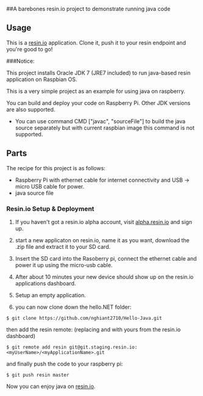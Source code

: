 ##A barebones resin.io project to demonstrate running java code

## Usage

This is a [resin.io](http://resin.io) application. Clone it, push
it to your resin endpoint and you're good to go!

###Notice:

This project installs Oracle JDK 7 (JRE7 included) to run java-based resin application on Raspbian OS.

This is a very simple project as an example for using java on raspberry. 

You can build and deploy your code on Raspberry Pi. Other JDK versions are also supported.

* You can use command CMD ["javac", "sourceFile"] to build the java source separately but with current raspbian image this command is not supported.

## Parts

The recipe for this project is as follows:

* Raspberry Pi with ethernet cable for internet connectivity and
  USB -> micro USB cable for power.
* java source file

### Resin.io Setup & Deployment

1. If you haven't got a resin.io alpha account, visit [alpha.resin.io](http://alpha.resin.io) and sign up.
1. start a new applicaton on resin.io, name it as you want, download the .zip file and extract it to your SD card. 
1. Insert the SD card into the Rasoberry pi, connect the ethernet cable and power it up using the micro-usb cable.
1. After about 10 minutes your new device should show up on the resin.io applications dashboard.
1. Setup an empty application. 

1. you can now clone down the hello.NET folder:

`$ git clone https://github.com/nghiant2710/Hello-Java.git`

then add the resin remote: (replacing <myUserName> and <myApplicationName> with yours from the resin.io dashboard)

`$ git remote add resin git@git.staging.resin.io:<myUserName>/<myApplicationName>.git`

and finally push the code to your raspberry pi:

`$ git push resin master`

Now you can enjoy java on [resin.io](http://resin.io).
 




